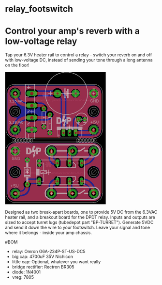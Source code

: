 # relay_footswitch
Control your amp's reverb with a low-voltage relay
================

Tap your 6.3V heater rail to control a relay - switch your reverb on and off with low-voltage DC, instead of sending your tone through a long antenna on the floor!

![Printed Board](/footswitch.brd.png?raw=true)

Designed as two break-apart boards, one to provide 5V DC from the 6.3VAC heater rail, and a breakout board for the DPDT relay.
Inputs and outputs are sized to accept turret lugs (tubedepot part "BP-TURRET").
Generate 5VDC and send it down the wire to your footswitch.  Leave your signal and tone where it belongs - inside your amp chassis.

#BOM
- relay:              Omron G6A-234P-ST-US-DC5
- big cap:            4700uF 35V Nichicon
- little cap:         Optional, whatever you want really
- bridge rectifier:   Rectron BR305 
- diode:              1N4001 
- vreg:               7805 
